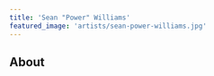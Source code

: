 ```yaml
---
title: 'Sean "Power" Williams'
featured_image: 'artists/sean-power-williams.jpg'
---
```


## About


